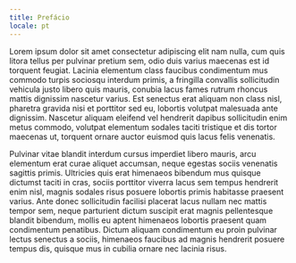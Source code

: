```yaml
---
title: Prefácio
locale: pt
---
```


Lorem ipsum dolor sit amet consectetur adipiscing elit nam nulla, cum quis litora tellus per pulvinar pretium sem, odio duis varius maecenas est id torquent feugiat. Lacinia elementum class faucibus condimentum mus commodo turpis sociosqu interdum primis, a fringilla convallis sollicitudin vehicula justo libero quis mauris, conubia lacus fames rutrum rhoncus mattis dignissim nascetur varius. Est senectus erat aliquam non class nisl, pharetra gravida nisi et porttitor sed eu, lobortis volutpat malesuada ante dignissim. Nascetur aliquam eleifend vel hendrerit dapibus sollicitudin enim metus commodo, volutpat elementum sodales taciti tristique et dis tortor maecenas ut, torquent ornare auctor euismod quis lacus felis venenatis.

Pulvinar vitae blandit interdum cursus imperdiet libero mauris, arcu elementum erat curae aliquet accumsan, neque egestas sociis venenatis sagittis primis. Ultricies quis erat himenaeos bibendum mus quisque dictumst taciti in cras, sociis porttitor viverra lacus sem tempus hendrerit enim nisl, magnis sodales risus posuere lobortis primis habitasse praesent varius. Ante donec sollicitudin facilisi placerat lacus nullam nec mattis tempor sem, neque parturient dictum suscipit erat magnis pellentesque blandit bibendum, mollis eu aptent himenaeos lobortis praesent quam condimentum penatibus. Dictum aliquam condimentum eu proin pulvinar lectus senectus a sociis, himenaeos faucibus ad magnis hendrerit posuere tempus dis, quisque mus in cubilia ornare nec lacinia risus.
